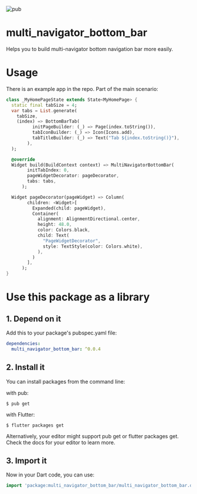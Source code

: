 ![pub](https://img.shields.io/pub/v/multi_navigator_bottom_bar.svg)

# multi_navigator_bottom_bar

Helps you to build multi-navigator bottom navigation bar more easily.

# Usage

There is an example app in the repo. Part of the main scenario:
```dart
class _MyHomePageState extends State<MyHomePage> {
  static final tabSize = 4;
  var tabs = List.generate(
    tabSize,
    (index) => BottomBarTab(
          initPageBuilder: (_) => Page(index.toString()),
          tabIconBuilder: (_) => Icon(Icons.add),
          tabTitleBuilder: (_) => Text("Tab ${index.toString()}"),
        ),
  );

  @override
  Widget build(BuildContext context) => MultiNavigatorBottomBar(
        initTabIndex: 0,
        pageWidgetDecorator: pageDecorator,
        tabs: tabs,
      );

  Widget pageDecorator(pageWidget) => Column(
        children: <Widget>[
          Expanded(child: pageWidget),
          Container(
            alignment: AlignmentDirectional.center,
            height: 48.0,
            color: Colors.black,
            child: Text(
              "PageWidgetDecorator",
              style: TextStyle(color: Colors.white),
            ),
          )
        ],
      );
}
```

# Use this package as a library
## 1. Depend on it
Add this to your package's pubspec.yaml file:

```yaml
dependencies:
  multi_navigator_bottom_bar: ^0.0.4
```

## 2. Install it
You can install packages from the command line:

with pub:

```console
$ pub get
```
with Flutter:

```console
$ flutter packages get
```
Alternatively, your editor might support pub get or flutter packages get. Check the docs for your editor to learn more.

## 3. Import it
Now in your Dart code, you can use:

```dart
import 'package:multi_navigator_bottom_bar/multi_navigator_bottom_bar.dart';
```
